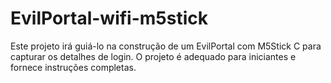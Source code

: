 # EvilPortal-wifi-m5stick

Este projeto irá guiá-lo na construção de um EvilPortal com M5Stick C para capturar os detalhes de login. O projeto é adequado para iniciantes e fornece instruções completas. 
